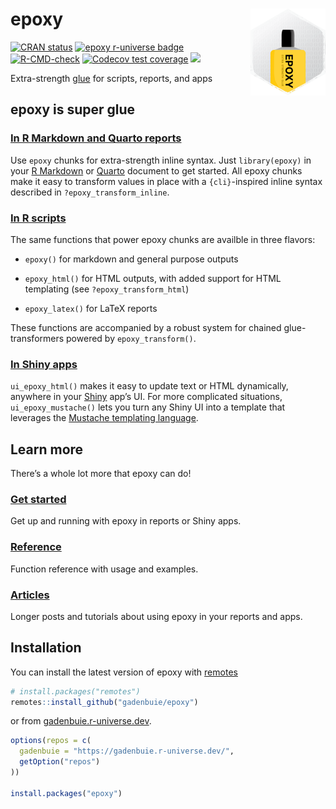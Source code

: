 
<!-- pkgdown/index.md is generated from pkgdown/index.Rmd. Please edit that file -->

# epoxy <a href='https://pkg.garrickadenbuie.com/epoxy/'><img src='man/figures/logo.png' align="right" height="139" /></a>

<!-- badges: start -->

<a href="https://CRAN.R-project.org/package=epoxy"><img src="https://www.r-pkg.org/badges/version/epoxy" alt="CRAN status" /></a>
<a href="https://gadenbuie.r-universe.dev"><img src="https://gadenbuie.r-universe.dev/badges/epoxy" alt="epoxy r-universe badge" /></a>
<a href="https://github.com/gadenbuie/epoxy/actions"><img src="https://github.com/gadenbuie/epoxy/workflows/R-CMD-check/badge.svg" alt="R-CMD-check" /></a>
<a href="https://app.codecov.io/gh/gadenbuie/epoxy?branch=main"><img src="https://codecov.io/gh/gadenbuie/epoxy/branch/main/graph/badge.svg" alt="Codecov test coverage" /></a>
<a href="https://github.com/gadenbuie/epoxy/blob/main/LICENSE.md" alt="MIT Licensed."><img src="https://img.shields.io/badge/License-MIT-blue.svg" /></a>
<!-- badges: end -->

<div class="lead">

Extra-strength <a href="https://glue.tidyverse.org">glue</a></b> for
scripts, reports, and apps

</div>

## epoxy is super glue

### [In R Markdown and Quarto reports](articles/epoxy-report.html)

Use `epoxy` chunks for extra-strength inline syntax. Just
`library(epoxy)` in your [R Markdown](https://rmarkdown.rstudio.com) or
[Quarto](https://quarto.org) document to get started. All epoxy chunks
make it easy to transform values in place with a `{cli}`-inspired inline
syntax described in `?epoxy_transform_inline`.

### [In R scripts](articles/epoxy-script.html)

The same functions that power epoxy chunks are availble in three
flavors:

- `epoxy()` for markdown and general purpose outputs

- `epoxy_html()` for HTML outputs, with added support for HTML
  templating (see `?epoxy_transform_html`)

- `epoxy_latex()` for LaTeX reports

These functions are accompanied by a robust system for chained
glue-transformers powered by `epoxy_transform()`.

### [In Shiny apps](articles/epoxy-shiny.html)

`ui_epoxy_html()` makes it easy to update text or HTML dynamically,
anywhere in your [Shiny](https://shiny.posit.co/) app’s UI. For more
complicated situations, `ui_epoxy_mustache()` lets you turn any Shiny UI
into a template that leverages the [Mustache templating
language](https://mustache.github.io).

## Learn more

There’s a whole lot more that epoxy can do!

<div class="container">
<div class="row d-grid" style="grid-template-columns: repeat(auto-fill, minmax(325px, 1fr)); gap: 1em;">
<!-- card -->
<div class="col p-0">
<div class="card card-as-link">
<div class="card-body">
<h3 class="card-title mt-0 mb-3"><a href="articles/epoxy.html" class="card-primary-link card-header-link text-decoration-none">Get started</a></h3>
<p class="card-text">Get up and running with epoxy in reports or Shiny apps.</p>
</div>
</div>
</div>
<!-- card -->
<div class="col p-0">
<div class="card card-as-link">
<div class="card-body">
<h3 class="card-title mt-0 mb-3"><a href="reference/index.html" class="card-primary-link card-header-link text-decoration-none">Reference</a></h3>
<p class="card-text">Function reference with usage and examples.</p>
</div>
</div>
</div>
<!-- card -->
<div class="col p-0">
<div class="card card-as-link">
<div class="card-body">
<h3 class="card-title mt-0 mb-4"><a href="articles/" class="card-primary-link card-header-link text-decoration-none">Articles</a></h3>
<p class="card-text">Longer posts and tutorials about using epoxy in your reports and apps.</p>
</div>
</div>
</div>
</div>
</div>

## Installation

You can install the latest version of epoxy with
[remotes](https://remotes.r-lib.org)

``` r
# install.packages("remotes")
remotes::install_github("gadenbuie/epoxy")
```

or from [gadenbuie.r-universe.dev](https://gadenbuie.r-universe.dev).

``` r
options(repos = c(
  gadenbuie = "https://gadenbuie.r-universe.dev/",
  getOption("repos")
))

install.packages("epoxy")
```
